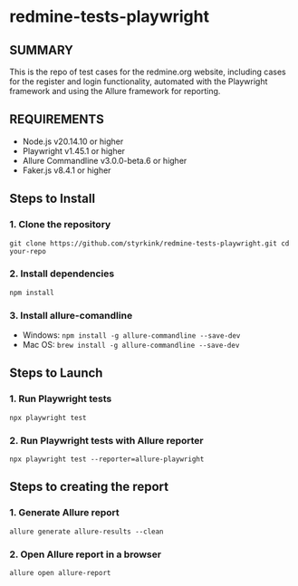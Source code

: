 # redmine-tests-playwright

## SUMMARY
This is the repo of test cases for the redmine.org website, including cases for the register and login functionality, automated with the Playwright framework and using the Allure framework for reporting.

## REQUIREMENTS
- Node.js v20.14.10 or higher
- Playwright v1.45.1 or higher
- Allure Commandline v3.0.0-beta.6 or higher
- Faker.js v8.4.1 or higher

## Steps to Install
### 1. Clone the repository
`git clone https://github.com/styrkink/redmine-tests-playwright.git
cd your-repo`
### 2. Install dependencies
`npm install`
### 3. Install allure-comandline
- Windows:
`npm install -g allure-commandline --save-dev`
- Mac OS:
`brew install -g allure-commandline --save-dev`

## Steps to Launch
### 1. Run Playwright tests
`npx playwright test`
### 2. Run Playwright tests with Allure reporter
`npx playwright test --reporter=allure-playwright`

## Steps to creating the report
### 1. Generate Allure report
`allure generate allure-results --clean`
### 2. Open Allure report in a browser
`allure open allure-report`
